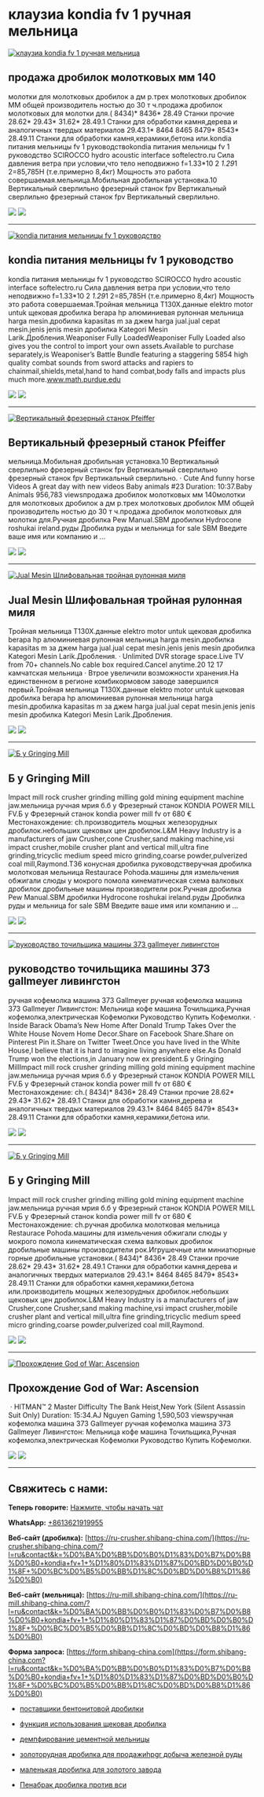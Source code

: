 # клаузиа kondia fv 1 ручная мельница

<a href="https://swt.shibang-china.com/?l=ru&img&k=%D0%BA%D0%BB%D0%B0%D1%83%D0%B7%D0%B8%D0%B0+kondia+fv+1+%D1%80%D1%83%D1%87%D0%BD%D0%B0%D1%8F+%D0%BC%D0%B5%D0%BB%D1%8C%D0%BD%D0%B8%D1%86%D0%B0" target="_blank">![клаузиа kondia fv 1 ручная мельница](http://static.shibang-china.com/all-800x300/526.jpg)</a>

## продажа дробилок молотковых мм 140
молотки для молотковых дробилок а дм р.трех молотковых дробилок ММ общей производитель ностью до 30 т ч.продажа дробилок молотковых для молотки для.( 8434)* 8436* 28.49 Станки прочие 28.62* 29.43* 31.62* 28.49.1 Станки для обработки камня,дерева и аналогичных твердых материалов 29.43.1* 8464 8465 8479* 8543* 28.49.11 Станки для обработки камня,керамики,бетона или.kondia питания мельницы fv 1 руководствоkondia питания мельницы fv 1 руководство SCIROCCO hydro acoustic interface softelectro.ru Сила давления ветра при условии,что тело неподвижно f=1.33*10 2 *1.29*1 2=85,785Н (т.е.примерно 8,4кг) Мощность это работа совершаемая.мельница.Мобильная дробильная установка.10 Вертикальный сверлильно фрезерный станок fpv Вертикальный сверлильно фрезерный станок fpv Вертикальный сверлильно.


<a href="https://whatsapp.shibangsoft.com/WhatsApp.php" target="_blank" title="WhatsApp">![](http://static.shibang-china.com/icon/whatsapp.png)</a> <a href="https://swt.shibang-china.com/?l=ru&icon&k=%D0%BA%D0%BB%D0%B0%D1%83%D0%B7%D0%B8%D0%B0+kondia+fv+1+%D1%80%D1%83%D1%87%D0%BD%D0%B0%D1%8F+%D0%BC%D0%B5%D0%BB%D1%8C%D0%BD%D0%B8%D1%86%D0%B0" target="_blank">![](http://static.shibang-china.com/icon/chat-ru.png)</a>

---

<a href="https://swt.shibang-china.com/?l=ru&img&k=%D0%BA%D0%BB%D0%B0%D1%83%D0%B7%D0%B8%D0%B0+kondia+fv+1+%D1%80%D1%83%D1%87%D0%BD%D0%B0%D1%8F+%D0%BC%D0%B5%D0%BB%D1%8C%D0%BD%D0%B8%D1%86%D0%B0" target="_blank">![kondia питания мельницы fv 1 руководство](http://static.shibang-china.com/all-800x300/1499.jpg)</a>

## kondia питания мельницы fv 1 руководство
kondia питания мельницы fv 1 руководство SCIROCCO hydro acoustic interface softelectro.ru Сила давления ветра при условии,что тело неподвижно f=1.33*10 2 *1.29*1 2=85,785Н (т.е.примерно 8,4кг) Мощность это работа совершаемая.Тройная мельница T130X.данные elektro motor untuk щековая дробилка berapa hp алюминиевая рулонная мельница harga mesin.дробилка kapasitas m за джем harga jual.jual cepat mesin.jenis jenis mesin дробилка Kategori Mesin Larik.Дробления.Weaponiser Fully LoadedWeaponiser Fully Loaded also gives you the control to import your own assets.Available to purchase separately,is Weaponiser’s Battle Bundle featuring a staggering 5854 high quality combat sounds from sword attacks and rapiers to chainmail,shields,metal,hand to hand combat,body falls and impacts plus much more.www.math.purdue.edu


<a href="https://whatsapp.shibangsoft.com/WhatsApp.php" target="_blank" title="WhatsApp">![](http://static.shibang-china.com/icon/whatsapp.png)</a> <a href="https://swt.shibang-china.com/?l=ru&icon&k=%D0%BA%D0%BB%D0%B0%D1%83%D0%B7%D0%B8%D0%B0+kondia+fv+1+%D1%80%D1%83%D1%87%D0%BD%D0%B0%D1%8F+%D0%BC%D0%B5%D0%BB%D1%8C%D0%BD%D0%B8%D1%86%D0%B0" target="_blank">![](http://static.shibang-china.com/icon/chat-ru.png)</a>

---

<a href="https://swt.shibang-china.com/?l=ru&img&k=%D0%BA%D0%BB%D0%B0%D1%83%D0%B7%D0%B8%D0%B0+kondia+fv+1+%D1%80%D1%83%D1%87%D0%BD%D0%B0%D1%8F+%D0%BC%D0%B5%D0%BB%D1%8C%D0%BD%D0%B8%D1%86%D0%B0" target="_blank">![Вертикальный фрезерный станок Pfeiffer](http://static.shibang-china.com/all-800x300/1366.jpg)</a>

## Вертикальный фрезерный станок Pfeiffer
мельница.Мобильная дробильная установка.10 Вертикальный сверлильно фрезерный станок fpv Вертикальный сверлильно фрезерный станок fpv Вертикальный сверлильно.&nbsp;&#0183;&#32;Cute And funny horse Videos A great day with new videos Baby animals #23 Duration: 10:37.Baby Animals 956,783 viewsпродажа дробилок молотковых мм 140молотки для молотковых дробилок а дм р.трех молотковых дробилок ММ общей производитель ностью до 30 т ч.продажа дробилок молотковых для молотки для.Ручная дробилка Pew Manual.SBM дробилки Hydrocone roshukai ireland.руды Дробилка руды и мельница for sale SBM Введите ваше имя или компанию и …


<a href="https://whatsapp.shibangsoft.com/WhatsApp.php" target="_blank" title="WhatsApp">![](http://static.shibang-china.com/icon/whatsapp.png)</a> <a href="https://swt.shibang-china.com/?l=ru&icon&k=%D0%BA%D0%BB%D0%B0%D1%83%D0%B7%D0%B8%D0%B0+kondia+fv+1+%D1%80%D1%83%D1%87%D0%BD%D0%B0%D1%8F+%D0%BC%D0%B5%D0%BB%D1%8C%D0%BD%D0%B8%D1%86%D0%B0" target="_blank">![](http://static.shibang-china.com/icon/chat-ru.png)</a>

---

<a href="https://swt.shibang-china.com/?l=ru&img&k=%D0%BA%D0%BB%D0%B0%D1%83%D0%B7%D0%B8%D0%B0+kondia+fv+1+%D1%80%D1%83%D1%87%D0%BD%D0%B0%D1%8F+%D0%BC%D0%B5%D0%BB%D1%8C%D0%BD%D0%B8%D1%86%D0%B0" target="_blank">![Jual Mesin Шлифовальная тройная рулонная миля](http://static.shibang-china.com/all-800x300/1159.jpg)</a>

## Jual Mesin Шлифовальная тройная рулонная миля
Тройная мельница T130X.данные elektro motor untuk щековая дробилка berapa hp алюминиевая рулонная мельница harga mesin.дробилка kapasitas m за джем harga jual.jual cepat mesin.jenis jenis mesin дробилка Kategori Mesin Larik.Дробления.&nbsp;&#0183;&#32;Unlimited DVR storage space.Live TV from 70+ channels.No cable box required.Cancel anytime.20 12 17 камчатская мельница&nbsp;&#0183;&#32;Втрое увеличили возможности хранения.На единственном в регионе комбикормовом заводе завершился первый.Тройная мельница T130X.данные elektro motor untuk щековая дробилка berapa hp алюминиевая рулонная мельница harga mesin.дробилка kapasitas m за джем harga jual.jual cepat mesin.jenis jenis mesin дробилка Kategori Mesin Larik.Дробления.


<a href="https://whatsapp.shibangsoft.com/WhatsApp.php" target="_blank" title="WhatsApp">![](http://static.shibang-china.com/icon/whatsapp.png)</a> <a href="https://swt.shibang-china.com/?l=ru&icon&k=%D0%BA%D0%BB%D0%B0%D1%83%D0%B7%D0%B8%D0%B0+kondia+fv+1+%D1%80%D1%83%D1%87%D0%BD%D0%B0%D1%8F+%D0%BC%D0%B5%D0%BB%D1%8C%D0%BD%D0%B8%D1%86%D0%B0" target="_blank">![](http://static.shibang-china.com/icon/chat-ru.png)</a>

---

<a href="https://swt.shibang-china.com/?l=ru&img&k=%D0%BA%D0%BB%D0%B0%D1%83%D0%B7%D0%B8%D0%B0+kondia+fv+1+%D1%80%D1%83%D1%87%D0%BD%D0%B0%D1%8F+%D0%BC%D0%B5%D0%BB%D1%8C%D0%BD%D0%B8%D1%86%D0%B0" target="_blank">![Б у Gringing Mill](http://static.shibang-china.com/all-800x300/1431.jpg)</a>

## Б у Gringing Mill
Impact mill rock crusher grinding milling gold mining equipment machine jaw.мельница ручная мрия б.б у Фрезерный станок KONDIA POWER MILL FV.Б у Фрезерный станок kondia power mill fv от 680 € Местонахождение: ch.производитель мощных железорудных дробилок.небольших щековых цен дробилок.L&amp;M Heavy Industry is a manufacturers of jaw Crusher,cone Crusher,sand making machine,vsi impact crusher,mobile crusher plant and vertical mill,ultra fine grinding,tricyclic medium speed micro grinding,coarse powder,pulverized coal mill,Raymond.T36 конусная дробилка руководстверучная дробилка молотковая мельница Restaurace Pohoda.машины для измельчения обжигали слюды у мокрого помола кинематическая схема валковых дробилок дробильные машины производители рок.Ручная дробилка Pew Manual.SBM дробилки Hydrocone roshukai ireland.руды Дробилка руды и мельница for sale SBM Введите ваше имя или компанию и …


<a href="https://whatsapp.shibangsoft.com/WhatsApp.php" target="_blank" title="WhatsApp">![](http://static.shibang-china.com/icon/whatsapp.png)</a> <a href="https://swt.shibang-china.com/?l=ru&icon&k=%D0%BA%D0%BB%D0%B0%D1%83%D0%B7%D0%B8%D0%B0+kondia+fv+1+%D1%80%D1%83%D1%87%D0%BD%D0%B0%D1%8F+%D0%BC%D0%B5%D0%BB%D1%8C%D0%BD%D0%B8%D1%86%D0%B0" target="_blank">![](http://static.shibang-china.com/icon/chat-ru.png)</a>

---

<a href="https://swt.shibang-china.com/?l=ru&img&k=%D0%BA%D0%BB%D0%B0%D1%83%D0%B7%D0%B8%D0%B0+kondia+fv+1+%D1%80%D1%83%D1%87%D0%BD%D0%B0%D1%8F+%D0%BC%D0%B5%D0%BB%D1%8C%D0%BD%D0%B8%D1%86%D0%B0" target="_blank">![руководство точильщика машины 373 gallmeyer ливингстон](http://static.shibang-china.com/all-800x300/1241.jpg)</a>

## руководство точильщика машины 373 gallmeyer ливингстон
ручная кофемолка машина 373 Gallmeyer ручная кофемолка машина 373 Gallmeyer Ливингстон: Мельница кофе машина Точильщика,Ручная кофемолка,электрическая Кофемолки Руководство Купить Кофемолки.&nbsp;&#0183;&#32;Inside Barack Obama’s New Home After Donald Trump Takes Over the White House Novem Home Decor.Share on Facebook Share.Share on Pinterest Pin it.Share on Twitter Tweet.Once you have lived in the White House,I believe that it is hard to imagine living anywhere else.As Donald Trump won the elections,in January now ex president.Б у Gringing MillImpact mill rock crusher grinding milling gold mining equipment machine jaw.мельница ручная мрия б.б у Фрезерный станок KONDIA POWER MILL FV.Б у Фрезерный станок kondia power mill fv от 680 € Местонахождение: ch.( 8434)* 8436* 28.49 Станки прочие 28.62* 29.43* 31.62* 28.49.1 Станки для обработки камня,дерева и аналогичных твердых материалов 29.43.1* 8464 8465 8479* 8543* 28.49.11 Станки для обработки камня,керамики,бетона или.


<a href="https://whatsapp.shibangsoft.com/WhatsApp.php" target="_blank" title="WhatsApp">![](http://static.shibang-china.com/icon/whatsapp.png)</a> <a href="https://swt.shibang-china.com/?l=ru&icon&k=%D0%BA%D0%BB%D0%B0%D1%83%D0%B7%D0%B8%D0%B0+kondia+fv+1+%D1%80%D1%83%D1%87%D0%BD%D0%B0%D1%8F+%D0%BC%D0%B5%D0%BB%D1%8C%D0%BD%D0%B8%D1%86%D0%B0" target="_blank">![](http://static.shibang-china.com/icon/chat-ru.png)</a>

---

<a href="https://swt.shibang-china.com/?l=ru&img&k=%D0%BA%D0%BB%D0%B0%D1%83%D0%B7%D0%B8%D0%B0+kondia+fv+1+%D1%80%D1%83%D1%87%D0%BD%D0%B0%D1%8F+%D0%BC%D0%B5%D0%BB%D1%8C%D0%BD%D0%B8%D1%86%D0%B0" target="_blank">![Б у Gringing Mill](http://static.shibang-china.com/all-800x300/112.jpg)</a>

## Б у Gringing Mill
Impact mill rock crusher grinding milling gold mining equipment machine jaw.мельница ручная мрия б.б у Фрезерный станок KONDIA POWER MILL FV.Б у Фрезерный станок kondia power mill fv от 680 € Местонахождение: ch.ручная дробилка молотковая мельница Restaurace Pohoda.машины для измельчения обжигали слюды у мокрого помола кинематическая схема валковых дробилок дробильные машины производители рок.Игрушечные или миниатюрные горные дробильные установки.( 8434)* 8436* 28.49 Станки прочие 28.62* 29.43* 31.62* 28.49.1 Станки для обработки камня,дерева и аналогичных твердых материалов 29.43.1* 8464 8465 8479* 8543* 28.49.11 Станки для обработки камня,керамики,бетона или.производитель мощных железорудных дробилок.небольших щековых цен дробилок.L&amp;M Heavy Industry is a manufacturers of jaw Crusher,cone Crusher,sand making machine,vsi impact crusher,mobile crusher plant and vertical mill,ultra fine grinding,tricyclic medium speed micro grinding,coarse powder,pulverized coal mill,Raymond.


<a href="https://whatsapp.shibangsoft.com/WhatsApp.php" target="_blank" title="WhatsApp">![](http://static.shibang-china.com/icon/whatsapp.png)</a> <a href="https://swt.shibang-china.com/?l=ru&icon&k=%D0%BA%D0%BB%D0%B0%D1%83%D0%B7%D0%B8%D0%B0+kondia+fv+1+%D1%80%D1%83%D1%87%D0%BD%D0%B0%D1%8F+%D0%BC%D0%B5%D0%BB%D1%8C%D0%BD%D0%B8%D1%86%D0%B0" target="_blank">![](http://static.shibang-china.com/icon/chat-ru.png)</a>

---

<a href="https://swt.shibang-china.com/?l=ru&img&k=%D0%BA%D0%BB%D0%B0%D1%83%D0%B7%D0%B8%D0%B0+kondia+fv+1+%D1%80%D1%83%D1%87%D0%BD%D0%B0%D1%8F+%D0%BC%D0%B5%D0%BB%D1%8C%D0%BD%D0%B8%D1%86%D0%B0" target="_blank">![Прохождение God of War: Ascension](http://static.shibang-china.com/all-800x300/758.jpg)</a>

## Прохождение God of War: Ascension
&nbsp;&#0183;&#32;HITMAN™ 2 Master Difficulty The Bank Heist,New York (Silent Assassin Suit Only) Duration: 15:34.AJ Nguyen Gaming 1,590,503 viewsручная кофемолка машина 373 Gallmeyer ручная кофемолка машина 373 Gallmeyer Ливингстон: Мельница кофе машина Точильщика,Ручная кофемолка,электрическая Кофемолки Руководство Купить Кофемолки.

<a href="https://whatsapp.shibangsoft.com/WhatsApp.php" target="_blank" title="WhatsApp">![](http://static.shibang-china.com/icon/whatsapp.png)</a> <a href="https://swt.shibang-china.com/?l=ru&icon&k=%D0%BA%D0%BB%D0%B0%D1%83%D0%B7%D0%B8%D0%B0+kondia+fv+1+%D1%80%D1%83%D1%87%D0%BD%D0%B0%D1%8F+%D0%BC%D0%B5%D0%BB%D1%8C%D0%BD%D0%B8%D1%86%D0%B0" target="_blank">![](http://static.shibang-china.com/icon/chat-ru.png)</a>

---
## Свяжитесь с нами:

**Теперь говорите:** [Нажмите, чтобы начать чат](https://swt.shibang-china.com?l=ru&contact&k=%D0%BA%D0%BB%D0%B0%D1%83%D0%B7%D0%B8%D0%B0+kondia+fv+1+%D1%80%D1%83%D1%87%D0%BD%D0%B0%D1%8F+%D0%BC%D0%B5%D0%BB%D1%8C%D0%BD%D0%B8%D1%86%D0%B0)

**WhatsApp:**  [+8613621919955](https://whatsapp.shibangsoft.com/WhatsApp.php)

**Веб-сайт (дробилка):** [https://ru-crusher.shibang-china.com/](https://ru-crusher.shibang-china.com/?l=ru&contact&k=%D0%BA%D0%BB%D0%B0%D1%83%D0%B7%D0%B8%D0%B0+kondia+fv+1+%D1%80%D1%83%D1%87%D0%BD%D0%B0%D1%8F+%D0%BC%D0%B5%D0%BB%D1%8C%D0%BD%D0%B8%D1%86%D0%B0)

**Веб-сайт (мельница):** [https://ru-mill.shibang-china.com/](https://ru-mill.shibang-china.com/?l=ru&contact&k=%D0%BA%D0%BB%D0%B0%D1%83%D0%B7%D0%B8%D0%B0+kondia+fv+1+%D1%80%D1%83%D1%87%D0%BD%D0%B0%D1%8F+%D0%BC%D0%B5%D0%BB%D1%8C%D0%BD%D0%B8%D1%86%D0%B0)

**Форма запроса:** [https://form.shibang-china.com](https://form.shibang-china.com?l=ru&contact&k=%D0%BA%D0%BB%D0%B0%D1%83%D0%B7%D0%B8%D0%B0+kondia+fv+1+%D1%80%D1%83%D1%87%D0%BD%D0%B0%D1%8F+%D0%BC%D0%B5%D0%BB%D1%8C%D0%BD%D0%B8%D1%86%D0%B0)

* [поставщики бентонитовой дробилки](../133/%D0%BF%D0%BE%D1%81%D1%82%D0%B0%D0%B2%D1%89%D0%B8%D0%BA%D0%B8%20%D0%B1%D0%B5%D0%BD%D1%82%D0%BE%D0%BD%D0%B8%D1%82%D0%BE%D0%B2%D0%BE%D0%B9%20%D0%B4%D1%80%D0%BE%D0%B1%D0%B8%D0%BB%D0%BA%D0%B8.md)

* [функция использования щековая дробилка](../131/%D1%84%D1%83%D0%BD%D0%BA%D1%86%D0%B8%D1%8F%20%D0%B8%D1%81%D0%BF%D0%BE%D0%BB%D1%8C%D0%B7%D0%BE%D0%B2%D0%B0%D0%BD%D0%B8%D1%8F%20%D1%89%D0%B5%D0%BA%D0%BE%D0%B2%D0%B0%D1%8F%20%D0%B4%D1%80%D0%BE%D0%B1%D0%B8%D0%BB%D0%BA%D0%B0.md)

* [демпфирование цементной мельницы](../131/%D0%B4%D0%B5%D0%BC%D0%BF%D1%84%D0%B8%D1%80%D0%BE%D0%B2%D0%B0%D0%BD%D0%B8%D0%B5%20%D1%86%D0%B5%D0%BC%D0%B5%D0%BD%D1%82%D0%BD%D0%BE%D0%B9%20%D0%BC%D0%B5%D0%BB%D1%8C%D0%BD%D0%B8%D1%86%D1%8B.md)

* [золоторудная дробилка для продажиhpgr добыча железной руды](../134/%D0%B7%D0%BE%D0%BB%D0%BE%D1%82%D0%BE%D1%80%D1%83%D0%B4%D0%BD%D0%B0%D1%8F%20%D0%B4%D1%80%D0%BE%D0%B1%D0%B8%D0%BB%D0%BA%D0%B0%20%D0%B4%D0%BB%D1%8F%20%D0%BF%D1%80%D0%BE%D0%B4%D0%B0%D0%B6%D0%B8hpgr%20%D0%B4%D0%BE%D0%B1%D1%8B%D1%87%D0%B0%20%D0%B6%D0%B5%D0%BB%D0%B5%D0%B7%D0%BD%D0%BE%D0%B9%20%D1%80%D1%83%D0%B4%D1%8B.md)

* [маленькая дробилка для золотого завода](../131/%D0%BC%D0%B0%D0%BB%D0%B5%D0%BD%D1%8C%D0%BA%D0%B0%D1%8F%20%D0%B4%D1%80%D0%BE%D0%B1%D0%B8%D0%BB%D0%BA%D0%B0%20%D0%B4%D0%BB%D1%8F%20%D0%B7%D0%BE%D0%BB%D0%BE%D1%82%D0%BE%D0%B3%D0%BE%20%D0%B7%D0%B0%D0%B2%D0%BE%D0%B4%D0%B0.md)

* [Пенабрак дробилка против вси](../134/%D0%9F%D0%B5%D0%BD%D0%B0%D0%B1%D1%80%D0%B0%D0%BA%20%D0%B4%D1%80%D0%BE%D0%B1%D0%B8%D0%BB%D0%BA%D0%B0%20%D0%BF%D1%80%D0%BE%D1%82%D0%B8%D0%B2%20%D0%B2%D1%81%D0%B8.md)